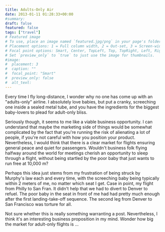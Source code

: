 ```yaml
---
title: Adults-Only Air
date: 2013-01-11 01:28:33+00:00
#summary:
draft: false
featured: false
tags: ["travel"]
# Featured image
# To use, place an image named `featured.jpg/png` in your page's folder.
# Placement options: 1 = Full column width, 2 = Out-set, 3 = Screen-width
# Focal point options: Smart, Center, TopLeft, Top, TopRight, Left, Right, BottomLeft, Bottom, BottomRight
# Set `preview_only` to `true` to just use the image for thumbnails.
#image:
#  placement: 3
#  caption: ""
#  focal_point: "Smart"
#  preview_only: false
#  alt_text:
---
```


Every time I fly long-distance, I wonder why no one has come up with an "adults-only" airline. I absolutely love babies, but put a cranky, screeching one inside a sealed metal tube, and you have the ingredients for the biggest baby-lovers to plead for adult-only bliss.

Seriously though, it seems to me like a viable business opportunity. I can understand that maybe the marketing side of things would be somewhat complicated by the fact that you're running the risk of alienating a lot of people, if you're not careful with how you position your product. Nevertheless, I would think that there is a clear market for flights ensuring general peace and quiet for passengers. Wouldn't business folk flying halfway around the world for meetings cherish an opportunity to sleep through a flight, without being startled by the poor baby that just wants to run free at 10,000 m?

Perhaps this idea just stems from my frustration of being struck by Murphy's law each and every time, with the screeching baby being typically within 2 meters of me, no matter which seat I get. Case in point, my flight from Philly to San Fran. It didn't help that we had to divert to Denver to refuel. The poor baby in the seat in front of me had had pretty much enough after the first landing-take-off sequence. The second leg from Denver to San Francisco was torture for all. 

Not sure whether this is really something warranting a post. Nevertheless, I think it's an interesting business proposition in my mind. Wonder how big the market for adult-only flights is ...
 
